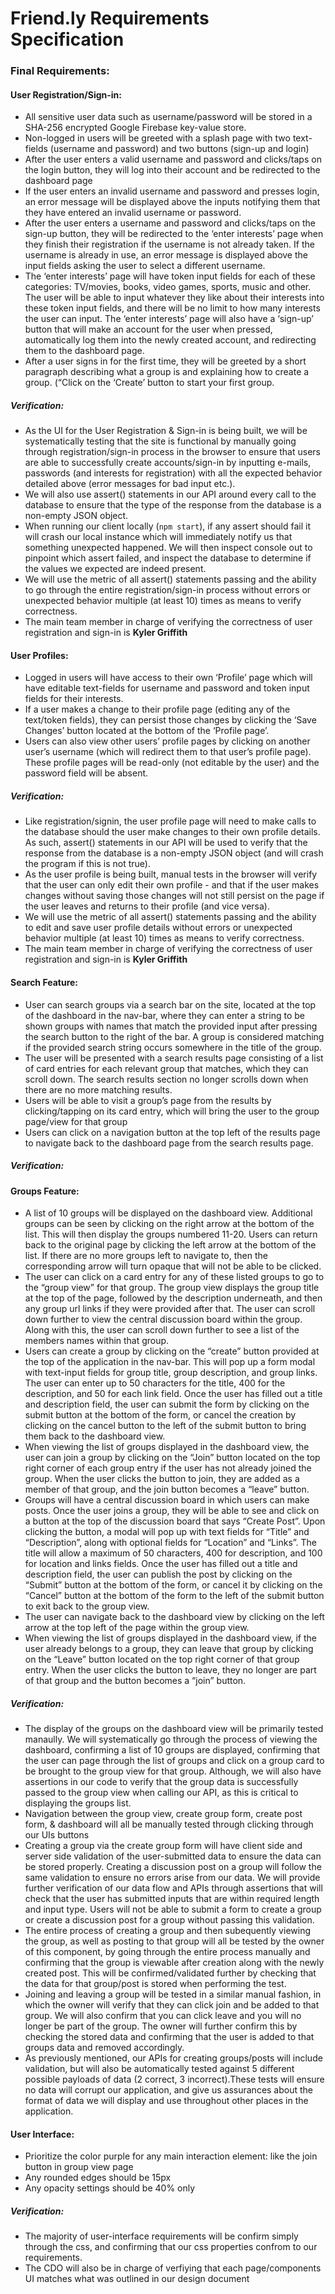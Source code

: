 # Friend.ly Requirements Specification

### Final Requirements:

#### User Registration/Sign-in:

* All sensitive user data such as username/password will be stored in a SHA-256 encrypted Google Firebase key-value store.
* Non-logged in users will be greeted with a splash page with two text-fields (username and password) and two buttons (sign-up and login)
* After the user enters a valid username and password and clicks/taps on the login button, they will log into their account and be redirected to the dashboard page
* If the user enters an invalid username and password and presses login, an error message will be displayed above the inputs notifying them that they have entered an invalid username or password.
* After the user enters a username and password and clicks/taps on the sign-up button, they will be redirected to the ‘enter interests’ page when they finish their registration if the username is not already taken. If the username is already in use, an error message is displayed above the input fields asking the user to select a different username.
* The ‘enter interests’ page will have token input fields for each of these categories: TV/movies, books, video games, sports, music and other. The user will be able to input whatever they like about their interests into these token input fields, and there will be no limit to how many interests the user can input. The ‘enter interests’ page will also have a ‘sign-up’ button that will make an account for the user when pressed, automatically log them into the newly created account, and redirecting them to the dashboard page.
* After a user signs in for the first time, they will be greeted by a short paragraph describing what a group is and explaining how to create a group. (“Click on the ‘Create’ button to start your first group.

##### Verification:
* As the UI for the User Registration & Sign-in is being built, we will be systematically testing that the site is functional by manually going through registration/sign-in process in the browser to ensure that users are able to successfully create accounts/sign-in by inputting e-mails, passwords (and interests for registration) with all the expected behavior detailed above (error messages for bad input etc.).
* We will also use assert() statements in our API around every call to the database to ensure that the type of the response from the database is a non-empty JSON object.
* When running our client locally (`npm start`), if any assert should fail it will crash our local instance which will immediately notify us that something unexpected happened. We will then inspect console out to pinpoint which assert failed, and inspect the database to determine if the values we expected are indeed present.
* We will use the metric of all assert() statements passing and the ability to go through the entire registration/sign-in process without errors or unexpected behavior multiple (at least 10) times as means to verify correctness.
* The main team member in charge of verifying the correctness of user registration and sign-in is **Kyler Griffith**

#### User Profiles:

* Logged in users will have access to their own ‘Profile’ page which will have editable text-fields for username and password and token input fields for their interests.
* If a user makes a change to their profile page (editing any of the text/token fields), they can persist those changes by clicking the ‘Save Changes’ button located at the bottom of the ‘Profile page’.
* Users can also view other users’ profile pages by clicking on another user’s username (which will redirect them to that user’s profile page). These profile pages will be read-only (not editable by the user) and the password field will be absent.

##### Verification:
* Like registration/signin, the user profile page will need to make calls to the database should the user make changes to their own
profile details. As such, assert() statements in our API will be used to verify that the response from the database is a non-empty JSON object (and will crash the program if this is not true).
* As the user profile is being built, manual tests in the browser will verify that the user can only edit their own profile - and that if the user makes changes without saving those changes will not still persist on the page if the user leaves and returns to their profile (and vice versa).
* We will use the metric of all assert() statements passing and the ability to edit and save user profile details without errors or unexpected behavior multiple (at least 10) times as means to verify correctness.
* The main team member in charge of verifying the correctness of user registration and sign-in is **Kyler Griffith**

#### Search Feature:

* User can search groups via a search bar on the site, located at the top of the dashboard in the nav-bar, where they can enter a string to be shown groups with names that match the provided input after pressing the search button to the right of the bar. A group is considered matching if the provided search string occurs somewhere in the title of the group.
* The user will be presented with a search results page consisting of a list of card entries for each relevant group that matches, which they can scroll down. The search results section no longer scrolls down when there are no more matching results.
* Users will be able to visit a group’s page from the results by clicking/tapping on its card entry, which will bring the user to the group page/view for that group
* Users can click on a navigation button at the top left of the results page to navigate back to the dashboard page from the search results page.

##### Verification:

#### Groups Feature:
* A list of 10 groups will be displayed on the dashboard view. Additional groups can be seen by clicking on the right arrow at the bottom of the list. This will then display the groups numbered 11-20. Users can return back to the original page by clicking the left arrow at the bottom of the list. If there are no more groups left to navigate to, then the corresponding arrow will turn opaque that will not be able to be clicked.
* The user can click on a card entry for any of these listed groups to go to the “group view” for that group. The group view displays the group title at the top of the page, followed by the description underneath, and then any group url links if they were provided after that. The user can scroll down further to view the central discussion board within the group. Along with this, the user can scroll down further to see a list of the members names within that group.
* Users can create a group by clicking on the “create” button provided at the top of the application in the nav-bar. This will pop up a form modal with text-input fields for group title, group description, and group links. The user can enter up to 50 characters for the title, 400 for the description, and 50 for each link field. Once the user has filled out a title and description field, the user can submit the form by clicking on the submit button at the bottom of the form, or cancel the creation by clicking on the cancel button to the left of the submit button to bring them back to the dashboard view.
* When viewing the list of groups displayed in the dashboard view, the user can join a group by clicking on the “Join” button located on the top right corner of each group entry if the user has not already joined the group. When the user clicks the button to join, they are added as a member of that group, and the join button becomes a “leave” button.
* Groups will have a central discussion board in which users can make posts. Once the user joins a group, they will be able to see and click on a button at the top of the discussion board that says “Create Post”. Upon clicking the button, a modal will pop up with text fields for “Title” and “Description”, along with optional fields for “Location” and “Links”. The title will allow a maximum of 50 characters, 400 for description, and 100 for location and links fields. Once the user has filled out a title and description field, the user can publish the post by clicking on the “Submit” button at the bottom of the form, or cancel it by clicking on the “Cancel” button at the bottom of the form to the left of the submit button to exit back to the group view.
* The user can navigate back to the dashboard view by clicking on the left arrow at the top left of the page within the group view. 
* When viewing the list of groups displayed in the dashboard view, if the user already belongs to a group, they can leave that group by clicking on the “Leave” button located on the top right corner of that group entry. When the user clicks the button to leave, they no longer are part of that group and the button becomes a “join” button.

##### Verification:
* The display of the groups on the dashboard view will be primarily tested manaully. We will systematically go through the process of viewing the dashboard, confirming a list of 10 groups are displayed, confirming that the user can page through the list of groups and click on a group card to be brought to the group view for that group. Although, we will also have assertions in our code to verify that the group data is successfully passed to the group view when calling our API, as this is critical to displaying the groups list.
* Navigation between the group view, create group form, create post form, & dashboard will all be manually tested through clicking through our UIs buttons
* Creating a group via the create group form will have client side and server side validation of the user-submitted data to ensure the data can be stored properly. Creating a discussion post on a group will follow the same validation to ensure no errors arise from our data. We will provide further verification of our data flow and APIs through assertions that will check that the user has submitted inputs that are within required length and input type. Users will not be able to submit a form to create a group or create a discussion post for a group without passing this validation.
* The entire process of creating a group and then subequently viewing the group, as well as posting to that group will all be tested by the owner of this component, by going through the entire process manually and confirming that the group is viewable after creation along with the newly created post. This will be confirmed/validated further by checking that the data for that group/post is stored when performing the test.
* Joining and leaving a group will be tested in a similar manual fashion, in which the owner will verify that they can click join and be added to that group. We will also confirm that you can click leave and you will no longer be part of the group. The owner will further confirm this by checking the stored data and confirming that the user is added to that groups data and removed accordingly.
* As previously mentioned, our APIs for creating groups/posts will include validation, but will also be automatically tested against 5 different possible payloads of data (2 correct, 3 incorrect).These tests will ensure no data will corrupt our application, and give us assurances about the format of data we will display and use throughout other places in the application.

#### User Interface:
* Prioritize the color purple for any main interaction element: like the join button in group view page
* Any rounded edges should be 15px
* Any opacity settings should be 40% only

##### Verification:
* The majority of user-interface requirements will be confirm simply through the css, and confirming that our css properties confrom to our requirements.
* The CDO will also be in charge of verfiying that each page/components UI matches what was outlined in our design document

